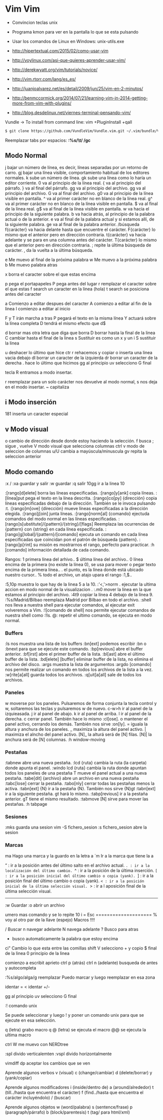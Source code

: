 # Vim Vim
+ Convincion teclas unix
+ Programa kmon para ver en la pantalla lo que se esta pulsando 
+ Usar los comandos de Linux en Windows: unix-utils.exe

+ http://hipertextual.com/2015/02/como-usar-vim
+ http://voylinux.com/asi-que-quieres-aprender-usar-vim/
+ http://derekwyatt.org/vim/tutorials/novice/ 
+ http://vim.rtorr.com/lang/es_es/
+ http://juanjoalvarez.net/es/detail/2009/jun/25/vim-en-2-minutos/
+ http://benmccormick.org/2014/07/21/learning-vim-in-2014-getting-more-from-vim-with-plugins/
+ http://blog.desdelinux.net/viernes-terminal-pensando-vim/

Vundle -> To install from command line: vim +PluginInstall +qall

```bash
$ git clone https://github.com/VundleVim/Vundle.vim.git ~/.vim/bundle/Vundle.vim
```

Reemplazar tabs por espacios: **:%s/\t/    /gc**

## Modo Normal


j bajar un número de línea, es decir, líneas separadas por un retorno de carro.
gj bajar una línea visible, comportamiento habitual de los editores normales.
k sube un número de línea.
gk sube una línea como lo haría un editor corriente.
0 va al principio de la línea real.
{ va al principio del párrafo.
} va al final del párrafo.
gg va al principio del archivo.
gg va al principio del archivo.
G va al final del archivo.
g0 va al principio de la línea visible en pantalla.
^ va al primer carácter no en blanco de la línea real.
g^ va al primer carácter no en blanco de la línea visible en pantalla.
$ va al final de la línea real.
g$ va al final de la línea visible en pantalla.
w va hacia el principio de la siguiente palabra.
b va hacia atrás, al principio de la palabra actual o de la anterior.
e va al final de la palabra actual y si estamos allí, de la siguiente palabra.
ge va al final de la palabra anterior.
/búsqueda 
f{carácter} va hacia delante hasta que encuentre el carácter.
F{carácter} lo mismo que el anterior pero en dirección contraria.
t{carácter} va hacia adelante y se para en una columna antes del carácter.
T{carácter} lo mismo que el anterior pero en dirección contraria.
; repite la última búsqueda de carácter.
, da la vuelta a la última búsqueda.


e Me muevo al final de la próxima palabra
w Me muevo a la próxima palabra
b Me muevo palabra atras


x borra el caracter sobre el que estas encima

p pega el portapapeles
P pega antes del lugar 
r remplazar el caracter sobre el que estas
f search un caracter en la linea (hola)
t search se posiciona antes del caracter

a Comienzo a editar despues del caracter
A comienzo a editar al fin de la linea
I comienzo a editar al inicio

F y T irán marcha a tras
P pegará el texto en la misma línea
Y actuará sobre la línea completa 
D tendrá el mismo efecto que d$

d borrar mas otra letra que diga que borra
D borrar hasta la final de la linea
C cambiar hasta el final de la linea
s Sustituir es como un x y un i
S sustituir la linea

u deshacer lo último que hice
ctr r rehacemos 
y copiar
o inserta una linea vacia debajo
dl borrar un caracter de la izquierda
dr borrar un caracter de la derecha
. hace lo último que hicimos
gg al principio uv selecciono G final


tecla R entramos a modo insertar.

r reemplazar para un solo carácter nos devuelve al modo normal, 
s nos deja en el modo insertar.
~ capitaliza 


## i Modo inserción
<ctrl-v>181 inserta un caracter especial

## v Modo visual
o cambio de dirección desde donde estoy haciendo la selección.
f busca ; sigue , vuelve
V modo visual que selecciona columnas
ctrl v modo de seleccion de columnas 
u/U cambia a mayúscula/minuscula
gv repita la seleccion anterior


## Modo comando
:x / :xa guardar y salir
:w guardar
:q salir
10gg ir a la linea 10

:[rango]d[elete] borra las líneas especificadas.
:[rango]y[ank] copia líneas.
:[línea]put pega el texto en la línea descrita.
:[rango]co[py] {dirección} copia líneas especificadas debajo de la dirección. También se le invoca pulsando :t.
:[rango]m[ove] {dirección} mueve líneas especificadas a la dirección elegida.
:[rango]j[oin] junta líneas.
:[rango]norm[al] {comando} ejectuda comandos del modo normal en las líneas especificadas.
:[rango]s[ubstitute]/{pattern}/{string}/[flags] Reemplaza las ocurrencias de {pattern} con {string} en cada línea especificada.
:[rango]g[lobal]/{pattern}/[comando] ejecuta un comando en cada línea especificadas que coincidan pon el patrón de búsqueda {pattern}.
:[rango]p[rint] su misión es mostrarnos el rango, perfecto para practicar.
:h [comando] información detallada de cada comando.

Rangos:
1 primera línea del arhivo..
$ última línea del archivo..
0 línea encima de la primera (no existe la línea 0), se usa para mover o pegar texto encima de la primera línea..
. el punto, es la línea donde está ubicado nuestro cursor..
% todo el archivo, un atajo upara el rango :1,$..

:5,10p muestra lo que hay de la linea 5 a la 10.
:'<,'>norm . ejecutar la ultima accion en modo normal de la visualizacion .
:.m0 mover la línea en la que estamos al principio del archivo.
:4t9 copiar la línea 4 debajo de la línea 9.
:%s/Madrid/Bilbao reemplaza Madrid por Bilbao en todo el archivo.
:shell nos lleva a nuestra shell para ejecutar comandos, al ejecutar exit volveremos a Vim.
:![comando de shell] nos permite ejecutar comandos de nuestra shell como :!ls.
@: repetir el ultimo comando, se ejecuta en modo normal.


### Buffers

:ls nos muestra una lista de los buffers
:bn[ext] podemos escribir :bn o :bnext para que se ejecute este comando.
:bp[revious] abre el buffer anterior.
:bf[irst] abre el primer buffer de la lista.
:bl[ast] abre el último buffer de la lista.
:bd[elete] [buffer] eliminar buffer de la lista, no elimina el archivo del disco.
:args muestra la lista de argumentos
:argdo [comando] nos permite realizar un comando en todos los archivos de la lista a la vez.
:w[rite]a[all] guarda todos los archivos.
:q[uit]a[all] sale de todos los archivos.


### Paneles

<c-w>w moverse por los paneles. Pulsaremos de forma conjunta la tecla control y w, soltaremos las teclas y pulsaremos w de nuevo.
c-w>h ir al panel de la izquieasada.
<c-w>j ir al panel de abajo.
<c-w>k ir al panel de arriba.
<c-w>l ir al panel de la derecha.
<c-w>c cerrar panel. También hace lo mismo :cl[ose].
<c-w>o mantener el panel activo, cerrando los demás. También nos sirve :on[ly].
<c-w>= iguala la altura y anchura de los paneles.
<c-w>_ maximiza la altura del panel activo.
<c-w>| maximiza el alncho del panel activo.
[N]<c-w>_ la alturá será de [N] filas.
[N]<c-w>| la anchura será de [N] columnas.
:h window-moving

### Pestañas
:tabnew abre una nueva pestaña.
:lcd {ruta} cambia la ruta (la carpeta) donde apunta el panel.
:windo lcd {ruta} cambia la ruta donde apuntan todos los paneles de una pestaña
<c-w>T mueve el panel actual a una nueva pestaña.
:tabe[dit] {archivo} abre un archivo en una nueva pestaña
:tabc[lose] cerrar la pestaña. 
:tabo[nly] cerrar todas las pestañas menos la activa.
:tabn[ext] {N} ir a la pestaña {N}. También nos sirve {N}gt
:tabn[ext] ir a la siguiente pestaña. gt hará lo mismo.
:tabp[revious] ir a la pestaña anterior. gT tiene el mismo resultado.
:tabmove [N] sirve para mover las pestañas.
:h tabpage

### Sesiones
:mks guarda una sesion
vim -S fichero_sesion
:s fichero_sesion abre la sesion


### Marcas
ma Hago una marca y la guardo en la letra a
`m Ir a la marca que tiene la a

“ : ir a la posición antes del último salto en el archivo actual.
`. : ir a la localización del último cambio.
`^ : ir a la posición de la última inserción.
`[ : ir a la posición inicial del último cambio o copia (yank).
`] : ir a la posición final del último cambio o copia (yank).
`< : ir a la posición inicial de la última selección visual.
`> : ir a l aposición final de la última selección visual.

---

:w Guardar
:o abrir un archivo

umero mas comando y se lo repite
10 i =  Esc ==================== 
% voy al otro par de la llave (espejo)
Macros !!!!

/ Buscar n navegar adelante N navega adelante
? Busco para atras
* busco automaticamente la palabra que estoy encima

ci" Cambio lo que esta entre las comillas
shift V selecciono + y copio
$ final de la linea
0 principio de la linea

comienzo a escribit aprieto ctrl p (atrás) ctrl n (adelante) busqueda de antes y autocompleta


:%s/algo/alga/g reemplazar
Puedo marcar y luego reemplazar en esa zona

identar =
< identar +/-

gg al principio uv selecciono G final

:! comando unix

Se puede seleccionar y luego ! y poner un comando unix para que se ejecute en esa selección.

q (letra) grabo macro q
@ (letra) se ejecuta el macro 
@@ se ejecuta la ultima macro

ctrl W me muevo con NERDtree

:spl divido verticalemten
:vspl divido horizontalmente

vimdiff dp aceptar los cambios que se ven


Aprende algunos verbos
v (visual)
c (change/cambiar)
d (delete/borrar)
y (yank/copiar)

Aprende algunos modificadores
i (inside/dentro de)
a (around/alrededor)
t (till../hasta que encuentra el carácter)
f (find../hasta que encuentra el carácter incluyéndolo)
/ (buscar)

Aprende algunos objetos
w (word/palabra)
s (sentence/frase)
p (paragraph/párrafo) 
b (block/parentesis)
t (tag/ para html/xml)
